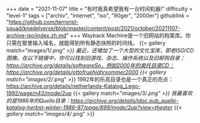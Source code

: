 +++
date = "2021-11-07"
title = "有时我真希望我有一台时间机器!"
difficulty = "level-1"
tags = ["archiv", "internet", "iso", "90ger", "2000er"]
githublink = "https://github.com/terrorist-squad/knedelverse/blob/master/content/post/2021/october/20211107-archive-iso/index.zh.md"
+++
Wayback Machine是一个旧网站的档案库。你只需在那里输入域名，就能得到所有静态快照的时间线。
{{< gallery match="images/1/*.png" >}}
最近，还增加了一个大型的文化宝库，即老ISO/CD图像。在以下链接中，你可以找到旧游戏、杂志、操作系统以及旧邮购目录：https://archive.org/details/softwareSo，例如2000年的奥托目录CD：https://archive.org/details/ottofruehjahrsommer2000
{{< gallery match="images/2/*.png" >}}
1992年的乐高目录也是一个真正的亮点：https://archive.org/details/netherlands-Katalog_Lego-1992/page/n43/mode/2up
{{< gallery match="images/3/*.png" >}}
我最喜欢的是1986年的Quelle目录：https://archive.org/details/idoc.pub_quelle-katalog-herbst-winter-1986-87/page/899/mode/2up?view=theater
{{< gallery match="images/4/*.png" >}}